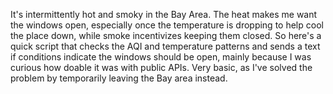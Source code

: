 It's intermittently hot and smoky in the Bay Area. The heat makes me want the windows open, especially once the temperature is dropping to help cool the place down, while smoke incentivizes keeping them closed. So here's a quick script that checks the AQI and temperature patterns and sends a text if conditions indicate the windows should be open, mainly because I was curious how doable it was with public APIs. Very basic, as I've solved the problem by temporarily leaving the Bay area instead.
